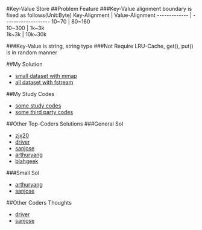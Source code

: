 #Key-Value Store
##Problem Feature
###Key-Value alignment boundary is fixed as follows(Unit:Byte)
Key-Alignment | Value-Alignment
------------- | -------------------
10~70         | 80~160            
10~300         | 1k~3k            
1k~3k         | 10k~30k             

###Key-Value is string, string type
###Not Require LRU-Cache, get(), put() is in random manner

##My Solution
- [small dataset with mmap](yche_cpp_codes/all_in_memory/mmap_impl_key_value.h)
- [all dataset with fstream](yche_cpp_codes/final_version/correct_final_key_value.h)

##My Study Codes
- [some study codes](yche_cpp_codes)
- [some third party codes](third_party)

##Other Top-Coders Solutions
###General Sol
- [zjx20](other_topers_codes/1_zjx20.h)
- [driver](other_topers_codes/2_driver.h)
- [sanjose](other_topers_codes/3_sanjose.h)
- [arthuryang](other_topers_codes/4_arthuryang.h)
- [blahgeek](other_topers_codes/5_blahgeek.h)

###Small Sol
- [arthuryang](other_topers_codes/small_arthuryang.h)
- [sanjose](other_topers_codes/small_sanjose.h)

##Other Coders Thoughts
- [driver](other_topers_codes/driver.md)
- [sanjose](other_topers_codes/sanjose.md)
